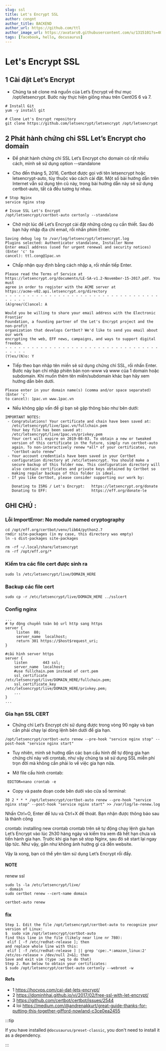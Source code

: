 ```yaml
---
slug: ssl
title: Let's Encrypt SSL
author: congnt
author_title: BACKEND
author_url: https://github.com/ttl
author_image_url: https://avatars0.githubusercontent.com/u/1315101?s=400&v=4
tags: [facebook, hello, docusaurus]
---
```


# Let's Encrypt SSL

## 1 Cài đặt Let’s Encrypt
- Chúng ta sẽ clone mã nguồn của Let’s Encrypt về thư mục /opt/letsencrypt. Bước này thực hiện giống nhau trên CentOS 6 và 7.

```
# Install Git
yum -y install git

# Clone Let's Encrypt repository
git clone https://github.com/letsencrypt/letsencrypt /opt/letsencrypt
```

## 2 Phát hành chứng chỉ SSL Let’s Encrypt cho domain
- Để phát hành chứng chỉ SSL Let’s Encrypt cho domain có rất nhiều cách, mình sẽ sử dụng option --standalone

- Cho đến tháng 5, 2016, Certbot được gọi với tên letsencrypt hoặc letsencrypt-auto, tùy thuộc vào cách cài đặt. Một số bài hướng dẫn trên Internet vẫn sử dụng tên cũ này, trong bài hướng dẫn này sẽ sử dụng certbot-auto, tất cả đều tương tự nhau.

```
# Stop Nginx
service nginx stop

# Issue SSL Let's Encrypt
/opt/letsencrypt/certbot-auto certonly --standalone
```

- Chờ một lúc để Let’s Encrypt cài đặt những công cụ cần thiết. Sau đó bạn hãy nhập địa chỉ email, rồi nhấn phím Enter.

```
Saving debug log to /var/log/letsencrypt/letsencrypt.log
Plugins selected: Authenticator standalone, Installer None
Enter email address (used for urgent renewal and security notices) (Enter 'c' to
cancel): ttl.cong@1pac.vn
```

- Chấp nhận quy định bằng cách nhập a, rồi nhấn tiếp Enter.

```
Please read the Terms of Service at
https://letsencrypt.org/documents/LE-SA-v1.2-November-15-2017.pdf. You must
agree in order to register with the ACME server at
https://acme-v02.api.letsencrypt.org/directory
- - - - - - - - - - - - - - - - - - - - - - - - - - - - - - - - - - - - - - - -
(A)gree/(C)ancel: A
```

```
Would you be willing to share your email address with the Electronic Frontier
Foundation, a founding partner of the Let's Encrypt project and the non-profit
organization that develops Certbot? We'd like to send you email about our work
encrypting the web, EFF news, campaigns, and ways to support digital freedom.
- - - - - - - - - - - - - - - - - - - - - - - - - - - - - - - - - - - - - - - -
(Y)es/(N)o: Y
```

- Tiếp theo bạn nhập tên miền sẽ sử dụng chứng chỉ SSL, rồi nhấn Enter. Bước này bạn chỉ nhập phiên bản non-www và www của 1 domain hoặc subdomain. Khi muốn thêm tên miền/subdomain khác bạn hãy xem hướng dẫn bên dưới.

```
Please enter in your domain name(s) (comma and/or space separated)  (Enter 'c'
to cancel): 1pac.vn www.1pac.vn
```
- Nếu không gặp vấn đề gì bạn sẽ gặp thông báo như bên dưới:

```
IMPORTANT NOTES:
 - Congratulations! Your certificate and chain have been saved at:
   /etc/letsencrypt/live/1pac.vn/fullchain.pem
   Your key file has been saved at:
   /etc/letsencrypt/live/1pac.vn/privkey.pem
   Your cert will expire on 2019-08-03. To obtain a new or tweaked
   version of this certificate in the future, simply run certbot-auto
   again. To non-interactively renew *all* of your certificates, run
   "certbot-auto renew"
 - Your account credentials have been saved in your Certbot
   configuration directory at /etc/letsencrypt. You should make a
   secure backup of this folder now. This configuration directory will
   also contain certificates and private keys obtained by Certbot so
   making regular backups of this folder is ideal.
 - If you like Certbot, please consider supporting our work by:

   Donating to ISRG / Let's Encrypt:   https://letsencrypt.org/donate
   Donating to EFF:                    https://eff.org/donate-le

```

## GHI CHÚ :
### Lỗi ImportError: No module named cryptography

```
cd /opt/eff.org/certbot/venv/lib64/python2.7
rmdir site-packages (in my case, this directory was empty)
ln -s dist-packages site-packages
```

```
rm -rf ~/.local/share/letsencrypt
rm -rf /opt/eff.org/*
```

###  Kiểm tra các file cert được sinh ra

```
sudo ls /etc/letsencrypt/live/DOMAIN_HERE
```
### Backup các file cert

```
sudo cp -r /etc/letsencrypt/live/DOMAIN_HERE ../sslcert
```

### Config nginx

```
...
# tự động chuyển toàn bộ url http sang https
server {
     listen  80;
     server_name  localhost;
     return 301 https://$host$request_uri;
}

#cấu hình server https
server {
    listen       443 ssl;
    server_name  localhost;
    #use fullchain.pem instead of cert.pem
    ssl_certificate         /etc/letsencrypt/live/DOMAIN_HERE/fullchain.pem;
    ssl_certificate_key     /etc/letsencrypt/live/DOMAIN_HERE/privkey.pem;
    ...
}
...
```

### Gia hạn SSL CERT 
- Chứng chỉ Let’s Encrypt chỉ sử dụng được trong vòng 90 ngày và bạn cần phải chạy lại dòng lệnh bên dưới để gia hạn.

```
/opt/letsencrypt/certbot-auto renew --pre-hook "service nginx stop" --post-hook "service nginx start"
```

- Tuy nhiên, mình sẽ hướng dẫn các bạn cấu hình để tự động gia hạn chứng chỉ này với crontab, như vậy chúng ta sẽ sử dụng SSL miễn phí trọn đời mà không cần phải lo về việc gia hạn nữa.

- Mở file cấu hình crontab:

```
 EDITOR=nano crontab -e
```

- Copy và paste đoạn code bên dưới vào cửa sổ terminal:

```
30 2 * * * /opt/letsencrypt/certbot-auto renew --pre-hook "service nginx stop" --post-hook "service nginx start" >> /var/log/le-renew.log
```

Nhấn Ctrl+O, Enter để lưu và Ctrl+X để thoát. Bạn nhận được thông báo sau là thành công

crontab: installing new crontab
crontab trên sẽ tự động chạy lệnh gia hạn Let’s Encrypt vào lúc 2h30 hàng ngày và kiểm tra xem đã hết hạn chưa và tiến hành gia hạn. Trước khi gia hạn sẽ stop Nginx, sau đó sẽ start lại ngay lập tức. Như vậy, gần như không ảnh hưởng gì cả đến website.

Vậy là xong, bạn có thể yên tâm sử dụng Let’s Encrypt rồi đấy.

#### NOTE
renew ssl

```
sudo ls -la /etc/letsencrypt/live/
- domain
sudo certbot renew --cert-name domain

certbot-auto renew
```

### fix

```
Step 1. Edit the file /opt/letsencrypt/certbot-auto to recognize your version of Linux:
$  sudo vim /opt/letsencrypt/certbot-auto
find this line in the file (likely near line nr 780):
 elif [ -f /etc/redhat-release ]; then
and replace whole line with this:
 elif [ -f /etc/redhat-release ] || grep 'cpe:.*:amazon_linux:2' /etc/os-release > /dev/null 2>&1; then
Save and exit vim (type :wq to do that)
Step 2. Run below to obtain your certificates:
$ sudo /opt/letsencrypt/certbot-auto certonly --webroot -w 
```

#### Refs 
- 1 https://hocvps.com/cai-dat-lets-encrypt/
- 2 https://dominhhai.github.io/vi/2017/02/free-ssl-with-let-encrypt/
- 3 https://github.com/certbot/certbot/issues/2544 
- 4 loi https://medium.com/@andrenakkurt/great-guide-thanks-for-putting-this-together-gifford-nowland-c3ce0ea2455

:::tip

If you have installed `@docusaurus/preset-classic`, you don't need to install it as a dependency.

:::
